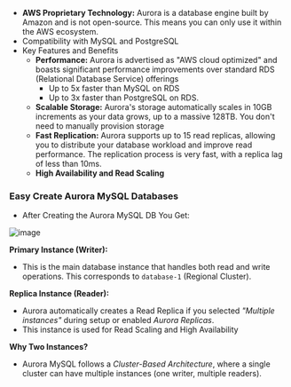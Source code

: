 - **AWS Proprietary Technology:** Aurora is a database engine built by Amazon and is not open-source. This means you can only use it within the AWS ecosystem.
- Compatibility with MySQL and PostgreSQL
- Key Features and Benefits
  - **Performance:** Aurora is advertised as "AWS cloud optimized" and boasts significant performance improvements over standard RDS (Relational Database Service) offerings
    - Up to 5x faster than MySQL on RDS
    - Up to 3x faster than PostgreSQL on RDS.
  - **Scalable Storage:** Aurora's storage automatically scales in 10GB increments as your data grows, up to a massive 128TB. You don't need to manually provision storage
  - **Fast Replication:** Aurora supports up to 15 read replicas, allowing you to distribute your database workload and improve read performance. The replication process is very fast, with a replica lag of less than 10ms.
  - **High Availability and Read Scaling**
 
### Easy Create Aurora MySQL Databases ###
- After Creating the Aurora MySQL DB You Get:

![image](https://github.com/user-attachments/assets/b20e2dec-875f-4d31-97b9-1c7c33faec46)

**Primary Instance (Writer):**
- This is the main database instance that handles both read and write operations. This corresponds to `database-1` (Regional Cluster).

**Replica Instance (Reader):**
- Aurora automatically creates a Read Replica if you selected *"Multiple instances"* during setup or enabled *Aurora Replicas*.
- This instance is used for Read Scaling and High Availability

**Why Two Instances?**
- Aurora MySQL follows a *Cluster-Based Architecture*, where a single cluster can have multiple instances (one writer, multiple readers).


